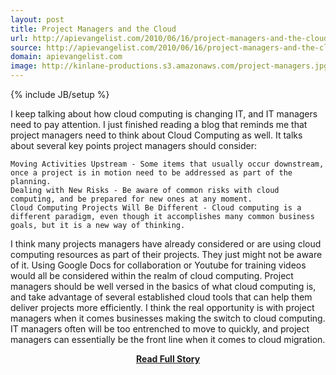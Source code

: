 ```yaml
---
layout: post
title: Project Managers and the Cloud
url: http://apievangelist.com/2010/06/16/project-managers-and-the-cloud/
source: http://apievangelist.com/2010/06/16/project-managers-and-the-cloud/
domain: apievangelist.com
image: http://kinlane-productions.s3.amazonaws.com/project-managers.jpg
---
```

{% include JB/setup %}<p>I keep talking about how cloud computing is changing IT, and IT managers need to pay attention. I just finished reading a blog that reminds me that project managers need to think about Cloud Computing as well.
It talks about several key points project managers should consider:

	Moving Activities Upstream - Some items that usually occur downstream, once a project is in motion need to be addressed as part of the planning.
	Dealing with New Risks - Be aware of common risks with cloud computing, and be prepared for new ones at any moment.
	Cloud Computing Projects Will Be Different - Cloud computing is a different paradigm, even though it accomplishes many common business goals, but it is a new way of thinking.

I think many projects managers have already considered or are using cloud computing resources as part of their projects. They just might not be aware of it. Using Google Docs for collaboration or Youtube for training videos would all be considered within the realm of cloud computing.
Project managers should be well versed in the basics of what cloud computing is, and take advantage of several established cloud tools that can help them deliver projects more efficiently. I think the real opportunity is with project managers when it comes businesses making the switch to cloud computing. IT managers often will be too entrenched to move to quickly, and project managers can essentially be the front line when it comes to cloud migration.</p>
<center><p><a href="http://apievangelist.com/2010/06/16/project-managers-and-the-cloud/" style='padding:25px; font-sze:18px; font-weight: bold;'>Read Full Story</a></p></center>
